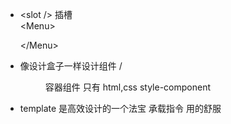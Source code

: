 - \<slot /> 插槽<br>
    \<Menu>

    \</Menu>
- 像设计盒子一样设计组件
    /<Menu> 容器组件
    只有 html,css style-component
- template 是高效设计的一个法宝
承载指令 用的舒服